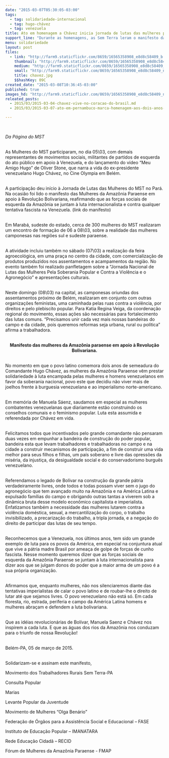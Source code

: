 ```yaml
---
date: "2015-03-07T05:30:05-03:00"
tags:
  - tag: solidariedade-internacional
  - tag: hugo-chávez
  - tag: venezuela
title: Ato em homenagem a Chávez inicia jornada de lutas das mulheres paraenses
support_line: "Durante as homenagens, as Sem Terra leram o manifesto das mulheres da Amazônia Paraense em apoio a Revolução Bolivariana."
menu: solidariedade
layout: post
files:
  - link: "http://farm9.staticflickr.com/8659/16565358908_e8d8c58409_b.jpg"
    thumbnail: "http://farm9.staticflickr.com/8659/16565358908_e8d8c58409_t.jpg"
    medium: "http://farm9.staticflickr.com/8659/16565358908_e8d8c58409_z.jpg"
    small: "http://farm9.staticflickr.com/8659/16565358908_e8d8c58409_n.jpg"
    title: chavez.jpg
    $$hashKey: 09C
created_date: "2015-03-08T10:36:45-03:00"
published: true
images_hd: "http://farm9.staticflickr.com/8659/16565358908_e8d8c58409_n.jpg"
releated_posts:
  - 2015/03/2015-03-04-chavez-vive-no-coracao-do-brasil.md
  - 2015/03/2015-03-07-ato-em-pernambuco-marca-homenagem-aos-dois-anos-da-morte-de-chavez.md

---
```

<p>&nbsp;</p>

<p><em>Da P&aacute;gina do MST</em></p>

<p>&nbsp;<br />
As Mulheres do MST participaram, no dia 05\03, com demais representantes de movimentos sociais, militantes de partidos de esquerda do ato p&uacute;blico em apoio &agrave; Venezuela, e do lan&ccedil;amento do v&iacute;deo &ldquo;Meu Amigo Hugo&rdquo; de Oliver Stone, que narra a vida do ex-presidente venezuelano Hugo Ch&aacute;vez, no Cine Olympia em Bel&eacute;m.</p>

<p><br />
A participa&ccedil;&atilde;o deu in&iacute;cio &agrave; Jornada de Lutas das Mulheres do MST no Par&aacute;. Na ocasi&atilde;o foi lido o manifesto das Mulheres da Amaz&ocirc;nia Paraense em apoio &agrave; Revolu&ccedil;&atilde;o Bolivariana, reafirmando que as for&ccedil;as sociais de esquerda da Amaz&ocirc;nia se juntam &agrave; luta internacionalista e contra qualquer tentativa fascista na Venezuela. (link do manifesto)</p>

<p><br />
Em Marab&aacute;, sudeste do estado, cerca de 300 mulheres do MST realizaram um encontro de forma&ccedil;&atilde;o de 06 a 08\03, sobre a realidade das mulheres camponesas nas regi&otilde;es sul e sudeste paraense.</p>

<p><br />
A atividade incluiu tamb&eacute;m no s&aacute;bado (07\03) a realiza&ccedil;&atilde;o da feira agroecol&oacute;gica, em uma pra&ccedil;a no centro da cidade, com comercializa&ccedil;&atilde;o de produtos produzidos nos assentamentos e acampamentos da regi&atilde;o. No evento tamb&eacute;m foi realizado panfletagem sobre a &ldquo;Jornada Nacional de Lutas das Mulheres Pela Soberania Popular e Contra a Viol&ecirc;ncia e o Agroneg&oacute;cio&rdquo; e apresenta&ccedil;&otilde;es culturais.</p>

<p><br />
Neste domingo (08\03) na capital, as camponesas oriundas dos assentamentos pr&oacute;ximo de Bel&eacute;m, realizaram em conjunto com outras organiza&ccedil;&otilde;es feministas, uma caminhada pelas ruas contra a viol&ecirc;ncia, por direitos e pelo plebiscito popular. Para Katia Regina Veiga, da coordena&ccedil;&atilde;o regional do movimento, essas a&ccedil;&otilde;es s&atilde;o necess&aacute;rias para fortalecimento das lutas comuns. &ldquo;Precisamos unir cada vez mais nossas bandeiras do campo e da cidade, pois queremos reformas seja urbana, rural ou pol&iacute;tica&rdquo; afirma a trabalhadora.</p>

<p style="text-align: center;"><br />
<strong>Manifesto das mulheres da Amaz&ocirc;nia paraense em apoio &agrave; Revolu&ccedil;&atilde;o Bolivariana.</strong></p>

<p><br />
No momento em que o povo latino comemora dois anos de semeadura do Comandante Hugo Ch&aacute;vez, as mulheres da Amaz&ocirc;nia Paraense v&ecirc;m prestar solidariedade &agrave; luta encampada pelas mulheres e homens venezuelanos em favor da soberania nacional, povo este que decidiu n&atilde;o viver mais de joelhos frente &agrave; burguesia venezuelana e ao imperialismo norte-americano.</p>

<p><br />
Em mem&oacute;ria de Manuela S&aacute;enz, saudamos em especial as mulheres combatentes venezuelanas que diariamente est&atilde;o construindo os conselhos comunais e o feminismo popular. Luta esta assumida e referendada por Ch&aacute;vez em vida.</p>

<p><br />
Felicitamos todos que incentivados pelo grande comandante n&atilde;o pensaram duas vezes em empunhar a bandeira de constru&ccedil;&atilde;o do poder popular, bandeira esta que levam trabalhadores e trabalhadoras no campo e na cidade a construir mecanismos de participa&ccedil;&atilde;o, a fim de construir uma vida melhor para seus filhos e filhas, um pa&iacute;s soberano e livre das opress&otilde;es da mis&eacute;ria, da injusti&ccedil;a, da desigualdade social e do conservadorismo burgu&ecirc;s venezuelano.</p>

<p><br />
Referendamos o legado de Bol&iacute;var na constru&ccedil;&atilde;o da grande p&aacute;tria verdadeiramente livres, onde todos e todas possam viver sem o jugo do agroneg&oacute;cio que tem avan&ccedil;ado muito na Amaz&ocirc;nia e na Am&eacute;rica Latina e expulsado fam&iacute;lias do campo e obrigando outras tantas a viverem sob a din&acirc;mica bruta desse modelo econ&ocirc;mico capitalista e imperialista. Enfatizamos tamb&eacute;m a necessidade das mulheres lutarem contra a viol&ecirc;ncia dom&eacute;stica, sexual, a mercantiliza&ccedil;&atilde;o do corpo, o trabalho invisibilizado, a precariza&ccedil;&atilde;o do trabalho, a tripla jornada, e a nega&ccedil;&atilde;o do direito de participar das lutas de seu tempo.</p>

<p><br />
Reconhecemos que a Venezuela, nos &uacute;ltimos anos, tem sido um grande exemplo de luta para os povos da Am&eacute;rica, em especial na conjuntura atual que vive a p&aacute;tria madre Brasil por amea&ccedil;a de golpe de for&ccedil;as de cunho fascista. Nesse momento queremos dizer que as for&ccedil;as sociais de esquerda da Amaz&ocirc;nia Paraense se juntam &agrave; luta internacionalista para dizer aos que se julgam donos do poder que a maior arma de um povo &eacute; a sua pr&oacute;pria organiza&ccedil;&atilde;o.</p>

<p><br />
Afirmamos que, enquanto mulheres, n&atilde;o nos silenciaremos diante das tentativas imperialistas de calar o povo latino e de roubar-lhe o direito de lutar at&eacute; que sejamos livres. O povo venezuelano n&atilde;o est&aacute; s&oacute;. Em cada floresta, rio, estrada, periferia e campo da Am&eacute;rica Latina homens e mulheres abra&ccedil;am e defendem a luta bolivariana.</p>

<p><br />
Que as id&eacute;ias revolucion&aacute;rias de Bol&iacute;var, Manuela Saenz e Ch&aacute;vez nos inspirem a cada luta. E que as &aacute;guas dos rios da Amaz&ocirc;nia nos conduzam para o triunfo de nossa Revolu&ccedil;&atilde;o!</p>

<p><br />
Bel&eacute;m-PA, 05 de mar&ccedil;o de 2015.</p>

<p><br />
Solidarizam-se e assinam este manifesto,</p>

<p>Movimento dos Trabalhadores Rurais Sem Terra-PA</p>

<p>Consulta Popular</p>

<p>Marias</p>

<p>Levante Popular da Juventude</p>

<p>Movimento de Mulheres &ldquo;Olga Ben&aacute;rio&rdquo;</p>

<p>Federa&ccedil;&atilde;o de &Oacute;rg&atilde;os para a Assist&ecirc;ncia Social e Educacional &ndash; FASE</p>

<p>Instituto de Educa&ccedil;&atilde;o Popular &ndash; IMANATARA</p>

<p>Rede Educa&ccedil;&atilde;o Cidad&atilde; &ndash; RECID</p>

<p>F&oacute;rum de Mulheres da Amaz&ocirc;nia Paraense - FMAP</p>

<p>&nbsp;</p>
